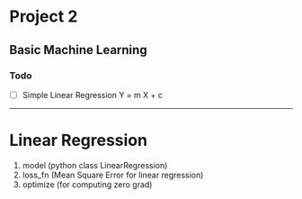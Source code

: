 # Project 2

## Basic Machine Learning

### Todo

- [ ] Simple Linear Regression  Y = m X + c

------

# Linear Regression

1. model (python class LinearRegression)
2. loss_fn (Mean Square Error for linear regression)
3. optimize (for computing zero grad)
